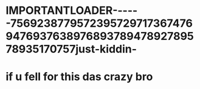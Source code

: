 # IMPORTANTLOADER------7569238779572395729717367476947693763897689378947892789578935170757just-kiddin-
# if u fell for this das crazy bro 

